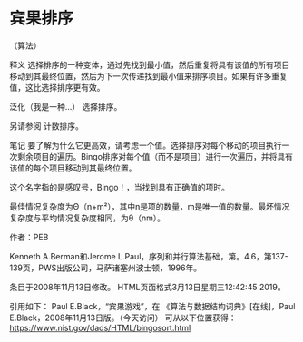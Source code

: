 # 宾果排序


（算法）



释义
选择排序的一种变体，通过先找到最小值，然后重复将具有该值的所有项目移动到其最终位置，然后为下一次传递找到最小值来排序项目。如果有许多重复值，这比选择排序更有效。



泛化（我是一种…）
选择排序。



另请参阅
计数排序。



笔记
要了解为什么它更高效，请考虑一个值。选择排序对每个移动的项目执行一次剩余项目的遍历。Bingo排序对每个值（而不是项目）进行一次遍历，并将具有该值的每个项目移动到其最终位置。

这个名字指的是感叹号，Bingo！，当找到具有正确值的项时。

最佳情况复杂度为Θ（n+m²），其中n是项的数量，m是唯一值的数量。最坏情况复杂度与平均情况复杂度相同，为θ（nm）。


作者：PEB


Kenneth A.Berman和Jerome L.Paul，序列和并行算法基础，第。4.6，第137-139页，PWS出版公司，马萨诸塞州波士顿，1996年。








条目于2008年11月13日修改。
HTML页面格式3月13日星期三12:42:45 2019。



引用如下：
Paul E.Black，“宾果游戏”，在
《算法与数据结构词典》[在线]，Paul E.Black，2008年11月13日版。（今天访问）
可从以下位置获得：https://www.nist.gov/dads/HTML/bingosort.html